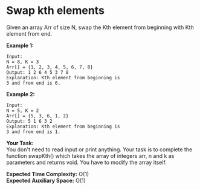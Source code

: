 # Swap kth elements

Given an array Arr of size N, swap the Kth element from beginning with Kth element from end.

**Example 1:**
```
Input:
N = 8, K = 3
Arr[] = {1, 2, 3, 4, 5, 6, 7, 8}
Output: 1 2 6 4 5 3 7 8
Explanation: Kth element from beginning is
3 and from end is 6.
```
**Example 2:**
```
Input:
N = 5, K = 2
Arr[] = {5, 3, 6, 1, 2}
Output: 5 1 6 3 2
Explanation: Kth element from beginning is
3 and from end is 1.
```
**Your Task:**<br>
You don't need to read input or print anything. Your task is to complete the function swapKth() which takes the array of integers arr, n and k as parameters and returns void. You have to modify the array itself.

**Expected Time Complexity:** O(1)<br>
**Expected Auxiliary Space:** O(1)
